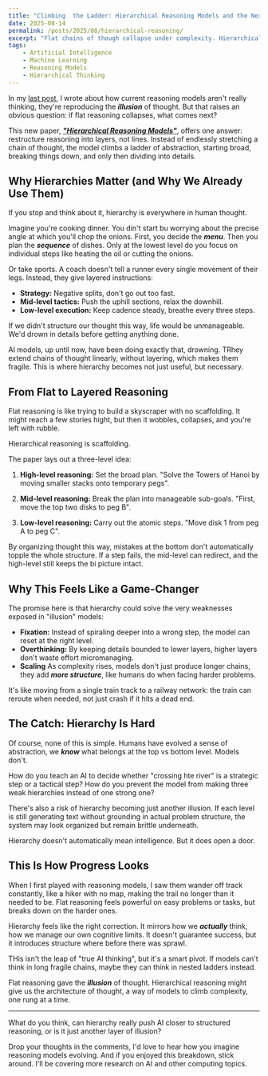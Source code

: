 ```yaml
---
title: "Climbing  the Ladder: Hierarchical Reasoning Models and the Next Step for AI"
date: 2025-08-14
permalink: /posts/2025/08/hierarchical-reasoning/
excerpt: "Flat chains of though collapse under complexity. Hierarchical reasoning models propose a new path: structuring thought into levels, more like humans do."
tags:
    - Artificial Intelligence
    - Machine Learning
    - Reasoning Models
    - Hierarchical Thinking  
---
```


In my <a href="https://josep-audenis.github.io/posts/2025/08/hierarchical-reasoning/" target="_blank">last post</a>, I wrote about how current reasoning models aren't really thinking, they're reproducing the ***illusion*** of thought. But that raises an obvious question: if flat reasoning collapses, what comes next?

This new paper, <a href="https://arxiv.org/pdf/2506.21734" target="_blank"><strong><em>"Hierarchical Reasoning Models"</strong></em></a>, offers one answer: restructure reasoning into layers, not lines. Instead of endlessly stretching a chain of thought, the model climbs a ladder of abstraction, starting broad, breaking things down, and only then dividing into details.

## Why Hierarchies Matter (and Why We Already Use Them)

If you stop and think about it, hierarchy is everywhere in human thought.

Imagine you're cooking dinner. You din't start bu worrying about the precise angle at which you'll chop the onions. First, you decide the ***menu***. Then you plan the ***sequence*** of dishes. Only at the lowest level do you focus on individual steps like heating the oil or cutting the onions.

Or take sports. A coach doesn't tell a runner every single movement of their legs. Instead, they give layered instructions:

- **Strategy:** Negative splits, don't go out too fast.
- **Mid-level tactics:** Push the uphill sections, relax the downhill.
- **Low-level execution:** Keep cadence steady, breathe every three steps.

If we didn't structure our thought this way, life would be unmanageable. We'd drown in details before getting anything done.

AI models, up until now, have been doing exactly that, drowning. TRhey extend chains of thought linearly, without layering, which makes them fragile. This is where hierarchy becomes not just useful, but necessary.

## From Flat to Layered Reasoning

Flat reasoning is like trying to build a skyscraper with no scaffolding. It might reach a few stories hight, but then it wobbles, collapses, and you're left with rubble.

Hierarchical reasoning is scaffolding.

The paper lays out a three-level idea:

1. **High-level reasoning:** Set the broad plan. "Solve the Towers of Hanoi by moving  smaller stacks onto temporary pegs".

2. **Mid-level reasoning:** Break the plan into manageable sub-goals. "First, move the top two disks to peg B".

3. **Low-level reasoning:** Carry out the atomic steps. "Move disk 1 from peg A to peg C".

By organizing thought this way, mistakes at the bottom don't automatically topple the whole structure. If a step fails, the mid-level can redirect, and the high-level still keeps the bi picture intact.

## Why This Feels Like a Game-Changer

The promise here is that hierarchy could solve the very weaknesses exposed in "illusion" models:

- **Fixation:** Instead of spiraling deeper into a wrong step, the model can reset at the right level.
- **Overthinking:** By keeping details bounded to lower layers, higher layers don't waste effort micromanaging.
- **Scaling** As complexity rises, models don't just produce longer chains, they add ***more structure***, like humans do when facing harder problems.

It's like moving from a single train track to a railway network: the train can reroute when needed, not just crash if it hits a dead end.

## The Catch: Hierarchy Is Hard

Of course, none of this is simple. Humans have evolved a sense of abstraction, we ***know*** what belongs at the top vs bottom level. Models don't.

How do you teach an AI to decide whether "crossing hte river" is a strategic step or a tactical step? 
How do you prevent the model from making three weak hierarchies instead of one strong one?

There's also a risk of hierarchy becoming just another illusion. If each level is still generating text without grounding in actual problem structure, the system may look organized but remain brittle underneath.

Hierarchy doesn't automatically mean intelligence. But it does open a door.

## This Is How Progress Looks

When I first played with reasoning models, I saw them wander off track constantly, like a hiker with no map, making the trail no longer than it needed to be. Flat reasoning feels powerful on easy problems or tasks, but breaks down on the harder ones.

Hierarchy feels like the right correction. It mirrors how we ***actually*** think, how we manage our own cognitive limits. It doesn't guarantee success, but it introduces structure where before there was sprawl.

THis isn't the leap of "true AI thinking", but it's a smart pivot. If models can't think in long fragile chains, maybe they can think in nested ladders instead.

Flat reasoning gave the ***illusion*** of thought. Hierarchical reasoning might give us the architecture of thought, a way of models to climb complexity, one rung at a time.

---

What do you think, can hierarchy really push AI closer to structured reasoning, or is it just another layer of illusion?

Drop your thoughts in the comments, I'd love to hear how you imagine reasoning models evolving. And if you enjoyed this breakdown, stick around. I'll be covering more research on AI and other computing topics. 